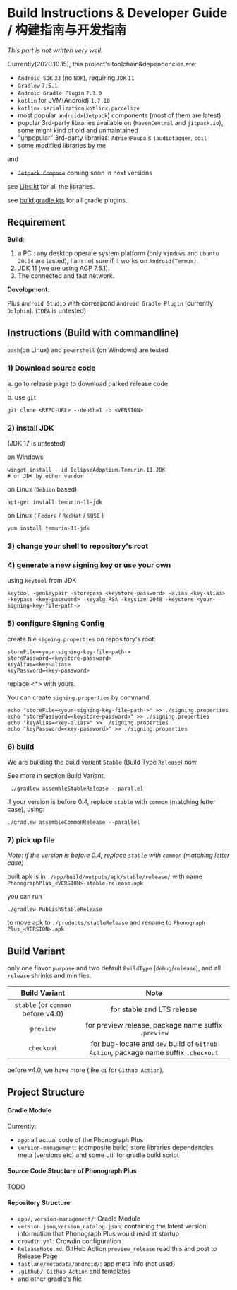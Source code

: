 # **Build Instructions & Developer Guide** / **构建指南与开发指南**

_This part is not written very well._

Currently(2020.10.15), this project's toolchain&dependencies are:

- `Android SDK` `33` (no `NDK`), requiring `JDK` `11`
- `Gradlew` `7.5.1`
- `Android Gradle Plugin` `7.3.0`
- `kotlin` for JVM(Android) `1.7.10`
- `kotlinx.serialization`,`kotlinx.parcelize`
- most popular `androidx`(`Jetpack`) components (most of them are latest)
- popular 3rd-party libraries available on (`MavenCentral` and `jitpack.io`), some might kind of old and unmaintained
- "unpopular" 3rd-party libraries: `AdrienPoupa`'s `jaudiotagger`, `coil`
- some modified libraries by me

and

- <del>`Jetpack Compose`</del> coming soon in next versions

see [Libs.kt](./version-management/src/java/version/management/Libs.kt) for all the libraries.

see [build.gradle.kts](./build.gradle.kts) for all gradle plugins.

## **Requirement**

**Build**:

1. a PC : any desktop operate system platform (only `Windows` and `Ubuntu 20.04` are tested), I am not sure if it works
   on `Android(Termux)`.
2. JDK 11 (we are using AGP 7.5.1).
3. The connected and fast network.

**Development**:

Plus `Android Studio` with correspond `Android Gradle Plugin` (currently `Dolphin`). (`IDEA` is untested)

## **Instructions (Build with commandline)**

`bash`(on Linux) and `powershell` (on Windows) are tested.

### 1) Download source code

a. go to release page to download parked release code

b. use `git`

```shell
git clone <REPO-URL> --depth=1 -b <VERSION>
```

### 2) install JDK

(JDK 17 is untested)

on Windows

```shell
winget install --id EclipseAdoptium.Temurin.11.JDK
# or JDK by other vendor
```

on Linux (`Debian` based)

```shell
apt-get install temurin-11-jdk
```

on Linux ( `Fedora` / `RedHat` / `SUSE` )

```shell
yum install temurin-11-jdk
```

### 3) change your shell to repository's root

### 4) generate a new signing key or use your own

using `keytool` from JDK

```shell
keytool -genkeypair -storepass <keystore-password> -alias <key-alias> -keypass <key-password> -keyalg RSA -keysize 2048 -keystore <your-signing-key-file-path->
```

### 5) configure Signing Config

create file `signing.properties` on repository's root:

```properties
storeFile=<your-signing-key-file-path->
storePassword=<keystore-password>
keyAlias=<key-alias>
keyPassword=<key-password>
```

replace <\*> with yours.

You can create `signing.properties` by command:

```shell
echo "storeFile=<your-signing-key-file-path->" >> ./signing.properties
echo "storePassword=<keystore-password>" >> ./signing.properties
echo "keyAlias=<key-alias>" >> ./signing.properties
echo "keyPassword=<key-password>" >> ./signing.properties
```

### 6) build

We are building the build variant `Stable` (Build Type `Release`) now.

See more in section Build Variant.

```shell
 ./gradlew assembleStableRelease --parallel
```

if your version is before 0.4, replace `stable` with `common` (matching letter case), using:

```shell
./gradlew assembleCommonRelease --parallel
```

### 7) pick up file

_Note: if the version is before 0.4, replace `stable` with `common` (matching letter case)_

built apk is in `./app/build/outputs/apk/stable/release/` with name `PhonographPlus_<VERSION>-stable-release.apk`

you can run

```shell
./gradlew PublishStableRelease
```

to move apk to `./products/stableRelease` and rename to `Phonograph Plus_<VERSION>.apk`

## Build Variant

only one flavor `purpose` and two default `BuildType` (`debug`/`release`), and all `release` shrinks and minifies.

|           Build Variant            |                                        Note                                        |
|:----------------------------------:|:----------------------------------------------------------------------------------:|
| `stable` (or `common` before v4.0) |                             for stable and LTS release                             |
|             `preview`              |                for preview release, package name suffix `.preview`                 |
|             `checkout`             | for bug-locate and `dev` build of `Github Action`, package name suffix `.checkout` |

before v4.0, we have more (like `ci` for `Github Action`).

## Project Structure

#### Gradle Module

Currently:

- `app`: all actual code of the Phonograph Plus
- `version-management`: (composite build) store libraries dependencies meta (versions etc) and some util for gradle
  build script

#### Source Code Structure of Phonograph Plus

TODO

#### Repository Structure

- `app/`, `version-management/`: Gradle Module
- `version.json`,`version_catalog.json`: containing the latest version information that Phonograph Plus would read at startup
- `crowdin.yml`: Crowdin configuration
- `ReleaseNote.md`: GitHub Action `preview_release` read this and post to Release Page
- `fastlane/metadata/android/`: app meta info (not used)
- `.github/`: `Github Action` and templates
- and other gradle's file
